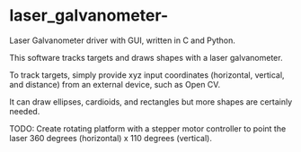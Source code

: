 # laser_galvanometer-
Laser Galvanometer driver with GUI, written in C and Python.

This software tracks targets and draws shapes with a laser galvanometer.

To track targets, simply provide xyz input coordinates (horizontal, vertical, and distance) from an external device, such as Open CV.

It can draw ellipses, cardioids, and rectangles but more shapes are certainly needed.

TODO: Create rotating platform with a stepper motor controller to point the laser 360 degrees (horizontal) x 110 degrees (vertical).
